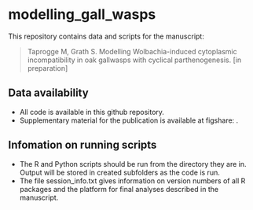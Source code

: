 # modelling_gall_wasps

This repository contains data and scripts for the manuscript:
 
> Taprogge M, Grath S. Modelling Wolbachia-induced cytoplasmic incompatibility in oak gallwasps with cyclical parthenogenesis. [in preparation]
 
## Data availability

* All code is available in this github repository.
* Supplementary material for the publication is available at figshare: <TO BE DONE>.
    
## Infomation on running scripts

* The R and Python scripts should be run from the directory they are in. Output will be stored in created subfolders as the code is run. 
* The file session_info.txt gives information on version numbers of all R packages and the platform for final analyses described in the manuscript.
